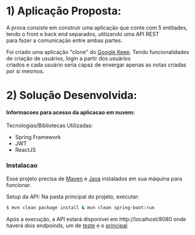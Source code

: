 # 1) Aplicação Proposta:

A prova consiste em construir uma aplicação que conte com 5 entitades, tendo o front e back end separados, utilizando uma API REST  
para fazer a comunicação entre ambas partes.

Foi criado uma aplicação "clone" do [Google Keep](keep.google.com). Tendo funcionalidades de criação de usuários, login a partir dos usuários  
criados e cada usuário seria capaz de enxergar apenas as notas criadas por si mesmos.

# 2) Solução Desenvolvida:


#### Informacoes para acesso da aplicacao em nuvem:
Tecnologias/Bibliotecas Utilizadas:

- Spring Framework
- JWT
- ReactJS



### Instalacao

Esse projeto precisa de [Maven](https://maven.apache.org/download.cgi) e [Java](https://www.oracle.com/java/technologies/javase-jre8-downloads.html) instalados em sua máquina para funcionar.


Setup da API:
Na pasta principal do projeto, executar:

```sh
$ mvn clean package install & mvn clean spring-boot:run
```
Após a execução, a API estará disponível em http://localhost/8080 onde haverá dois endpoinds, um de [teste](http://localhost/8080/ping) e o [principal](http://localhost:8080/api/IMDB).

